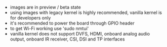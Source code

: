 - images are in preview / beta state
- using images with legacy kernel is highly recommended, vanilla kernel is for developers only
- it's recommended to power the board through GPIO header
- to get Wi-Fi working use 'sudo nmtui'
- vanilla kernel does not support DVFS, HDMI, onboard analog audio output, onboard IR receiver, CSI, DSI and TP interfaces
